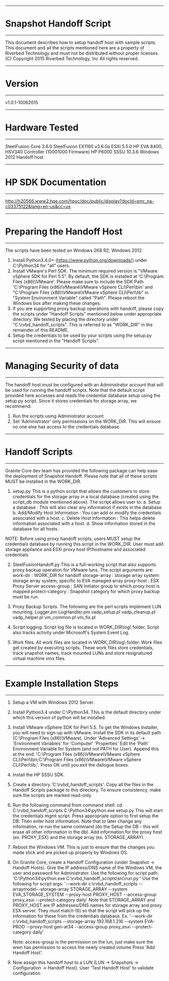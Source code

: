 --------------------------------------------------
# Snapshot Handoff Script
--------------------------------------------------
This document describes how to setup handoff host with sample scripts.
This document and all the scripts mentioned here are a property of
Riverbed Technology and must not be distributed without proper licenses.
(C) Copyright 2015 Riverbed Technology, Inc
All rights reserved.

---------------------------------------------------
# Version
---------------------------------------------------
v1.0.1-10062015

---------------------------------------------------
# Hardware Tested
---------------------------------------------------
SteelFusion Core 3.6.0
SteelFusion EX1160 v3.6.0a
ESXi 5.5.0
HP EVA 8400, HSV340 Controller (10001000 Firmware)
HP P6000 SSSU 10.3.6
Windows 2012 Handoff host

---------------------------------------------------
# HP SDK Documentation
---------------------------------------------------
http://h20566.www2.hpe.com/hpsc/doc/public/display?docId=emr_na-c03375122&lang=en-us&cc=us

---------------------------------------------------
# Preparing the Handoff Host
---------------------------------------------------
The scripts have been tested on Windows 2K8 R2, Windows 2012
1. Install Python3.4.0+ (https://www.python.org/downloads/) under C:\Python34 for "all" users.
2. Install VMware's Perl SDK. The minimum required version is "VMware vSphere SDK for Perl 5.5".
   By default, the SDK is installed at 'C:\Program Files (x86)\VMware'.
   Please make sure to include the SDK Path 'C:\Program Files (x86)\VMware\VMware vSphere CLI\Perl\bin' and
   "C:\Program Files (x86)\VMware\VMware vSphere CLI\Perl\lib" in "System Environment Variable" called "Path".
   Please reboot the Windows box after making these changes.
3. If you are supporting proxy backup operations with handoff, please copy the scripts
   under "Handoff Scripts" mentioned below under appropriate directory.
   We tested by placing the directory under "C:\rvbd_handoff_scripts".
   This is referred to as "WORK_DIR" in the remainder of this README.
4. Setup the credentials to be used by your scripts using the setup.py script
   mentioned in the "Handoff Scripts".

---------------------------------------------------
# Managing Security of data
---------------------------------------------------
The handoff host must be configured with an Administrator account
that will be used for running the handoff scripts.
Note that the default script provided here accesses and reads the
credential database setup using the setup.py script.
Since it stores credentials for storage array, we recommend:
1. Run the scripts using Administrator account
2. Set 'Administrator' only permissions on the WORK_DIR.
   This will ensure no one else has access to the credentials database.


---------------------------------------------------
# Handoff Scripts
---------------------------------------------------
Granite Core dev team has provided the following package can help ease the
deployment of Snapshot Handoff. Please note that all of these scripts
MUST be installed in the WORK_DIR.

1. setup.py
This is a python script that allows the customers to store credentials
for the storage array in a local database (created using the script_db module
mentioned above). The script allows user to:
a. Setup a database : This will also clear any information if exists in the database.
b. Add/Modify Host Information : You can add or modify the credentials associated with a host.
c. Delete Host Information : This helps delete information associated with a host.
d. Show information stored in the database for all hosts.

NOTE: Before using proxy handoff scripts, users MUST setup the credentials database
by running this script in the WORK_DIR. User must add storage appliance and ESXi proxy host
IP/hostname and  associated credentials

2. SteelFusionHandoff.py
This is a full-working script that also supports
proxy backup operation for VMware luns.
The script arguments are:
work-dir : WORK_DIR for handoff
storage-array : storage array
system: storage array system, specific to EVA managed array
proxy-host : ESX Proxy Server
access-group : SAN Initiator group to which proxy host is mapped
protect-category : Snapshot category for which proxy backup must be run.

3. Proxy Backup Scripts.
The following are the perl scripts implement LUN mounting.
Logger.pm LogHandler.pm
vadp_setup.pl vadp_cleanup.pl vadp_helper.pl vm_common.pl vm_fix.pl

4. Script logging.
Script log file is located in WORK_DIR\log\ folder.
Script also tracks activity under Microsoft's System Event Log.

5. Work files.
All work files are located in WORK_DIR\log\ folder.
Work files get created by executing scripts. These work files store
credentials, track snapshot names, track mounted LUNs
and store resignatured virtual machine vmx files.

------------------------------------------------------
# Example Installation Steps
------------------------------------------------------
1. Setup a VM with Windows 2012 Server.
2. Install Python3.4 under C:\Python34. This is the default directory
   under which this version of python will be installed.
3. Install VMware vSphere SDK for Perl 5.5.
   To get the Windows Installer, you will need to sign-up with VMware.
   Install the SDK in its default path (C:\Program Files (x86)\VMware).
   Under 'Advanced Settings' -> 'Environment Variables' for 'Computer' 'Properties'
   Edit the 'Path' Environment Variable for System (and not PATH for User).
   Append this at the end:
   'C:\Program Files (x86)\VMware\VMware vSphere CLI\Perl\bin;C:\Program Files (x86)\VMware\VMware vSphere CLI\Perl\lib;'.
   Press OK until you exit the dailogue boxes.
4. Install the HP SSSU SDK.
5. Create a directory 'C:\rvbd_handoff_scripts'.
   Copy all the files in the Handoff Scripts package to this directory.
   To ensure consistency, make sure the scripts are marked read-only.
6. Run the following command from command shell:
   cd C:\rvbd_handoff_scripts
   C:\Python34\python.exe setup.py
   This will start the credentials mgmt script.
   Press appropriate option to first setup the DB.
   Then enter host information. Note that to later change any information, re-run the same
   command (do the Setup the DB - this will erase all other information in the db).
   Add information for the proxy host (ex. PROXY_ESX) and the storage array (ex. STORAGE_ARRAY).
7. Reboot the Windows VM. This is just to ensure that the changes
   you made stick and are picked up properly by Windows OS.
8. On Granite Core, create a Handoff Configuration (under Snapshot -> Handoff Hosts).
   Give the IP address/DNS name of the Windows VM, the user and password for Administrator.
   Use the following for script path:
   'C:\Python34\python.exe C:\rvbd_handoff_scripts\src\run.py '
   Use the following for script args:
   '--work-dir c:\rvbd_handoff_scripts --arraymodel--storage-array STORAGE_ARRAY --system EVA_STORAGE_SYSTEM --proxy-host PROXY_HOST --access-group proxy_esxi --protect-category daily'
   Note that STORAGE_ARRAY and PROXY_HOST are IP addresses/DNS names for storage array and proxy ESX server.
   They must match (6) so that the script will pick up the information for these from the credentials database.
   Ex.
   '--work-dir c:\rvbd_handoff_scripts --storage-array 192.168.1.216 --system EVA-PROD --proxy-host gen-at34 --access-group proxy_esxi --protect-category daily'

   Note: access-group is the permission on the lun, just make sure the wwn has permission to access the newly created volume
   Press 'Add Handoff Host'.
9. Now assign this handoff host to a LUN (LUN -> Snapshots -> Configuration -> Handoff Host).
   User 'Test Handoff Host' to validate configuration
